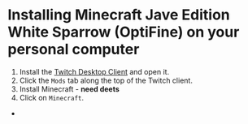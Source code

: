 # Installing Minecraft Jave Edition White Sparrow (OptiFine) on your personal computer

1. Install the [Twitch Desktop Client](https://www.twitch.tv/download) and open it.
2. Click the `Mods` tab along the top of the Twitch client.
3. Install Minecraft - **need deets**
4. Click on `Minecraft`.
- 
